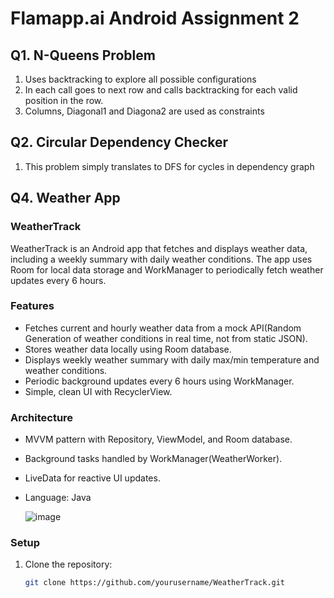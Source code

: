 # Flamapp.ai Android Assignment 2

##  Q1. N-Queens Problem

1. Uses backtracking to explore all possible configurations
2. In each call goes to next row and calls backtracking for each valid position in the row.
3. Columns, Diagonal1 and Diagona2 are used as constraints

##  Q2. Circular Dependency Checker
1. This problem simply translates to DFS for cycles in dependency graph


##  Q4. Weather App
### WeatherTrack

WeatherTrack is an Android app that fetches and displays weather data, including a weekly summary with daily weather conditions. The app uses Room for local data storage and WorkManager to periodically fetch weather updates every 6 hours.

### Features

- Fetches current and hourly weather data from a mock API(Random Generation of weather conditions in real time, not from static JSON).
- Stores weather data locally using Room database.
- Displays weekly weather summary with daily max/min temperature and weather conditions.
- Periodic background updates every 6 hours using WorkManager.
- Simple, clean UI with RecyclerView.

### Architecture

- MVVM pattern with Repository, ViewModel, and Room database.
- Background tasks handled by WorkManager(WeatherWorker).
- LiveData for reactive UI updates.
- Language: Java

  ![image](https://github.com/user-attachments/assets/916d6d3b-c7b7-4b4c-a9ba-b7c8015c7a2e)


### Setup

1. Clone the repository:
   ```bash
   git clone https://github.com/yourusername/WeatherTrack.git
